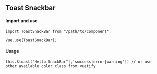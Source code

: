## Toast Snackbar

#### Import and use
```
import ToastSnackBar from "/path/to/component";

Vue.use(ToastSnackBar);
```

#### Usage

```
this.$toast("Hello SnackBar"[,'success|error|warning']) // or use other available color class from vuetify
```